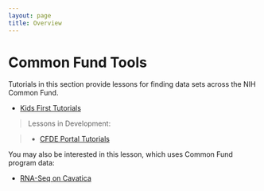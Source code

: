 ```yaml
---
layout: page
title: Overview
---
```

Common Fund Tools
=======================

Tutorials in this section provide lessons for finding data sets across the NIH Common Fund.

- [Kids First Tutorials](Kids-First/index.md)

> Lessons in Development:

> - [CFDE Portal Tutorials](CFDE-Portal/index.md)

You may also be interested in this lesson, which uses Common Fund program data:

- [RNA-Seq on Cavatica](../Bioinformatic-Analyses/RNAseq-on-Cavatica/rna_seq_1.md)

